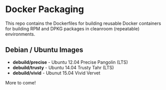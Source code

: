 Docker Packaging
================

This repo contains the Dockerfiles for building reusable Docker
containers for building RPM and DPKG packages in cleanroom
(repeatable) environments.

Debian / Ubuntu Images
----------------------

- **debuild/precise** - Ubuntu 12.04 Precise Pangolin (LTS)
- **debuild/trusty** - Ubuntu 14.04 Trusty Tahr (LTS)
- **debuild/vivid** - Ubunut 15.04 Vivid Vervet

More to come!
